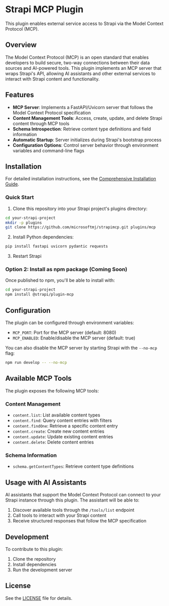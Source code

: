 # Strapi MCP Plugin

This plugin enables external service access to Strapi via the Model Context Protocol (MCP).

## Overview

The Model Context Protocol (MCP) is an open standard that enables developers to build secure, two-way connections between their data sources and AI-powered tools. This plugin implements an MCP server that wraps Strapi's API, allowing AI assistants and other external services to interact with Strapi content and functionality.

## Features

- **MCP Server**: Implements a FastAPI/Uvicorn server that follows the Model Context Protocol specification
- **Content Management Tools**: Access, create, update, and delete Strapi content through MCP tools
- **Schema Introspection**: Retrieve content type definitions and field information
- **Automatic Startup**: Server initializes during Strapi's bootstrap process
- **Configuration Options**: Control server behavior through environment variables and command-line flags

## Installation

For detailed installation instructions, see the [Comprehensive Installation Guide](./docs/INSTALLATION_GUIDE.md).

### Quick Start

1. Clone this repository into your Strapi project's plugins directory:

```bash
cd your-strapi-project
mkdir -p plugins
git clone https://github.com/microsoftmj/strapimcp.git plugins/mcp
```

2. Install Python dependencies:

```bash
pip install fastapi uvicorn pydantic requests
```

3. Restart Strapi

### Option 2: Install as npm package (Coming Soon)

Once published to npm, you'll be able to install with:

```bash
cd your-strapi-project
npm install @strapi/plugin-mcp
```

## Configuration

The plugin can be configured through environment variables:

- `MCP_PORT`: Port for the MCP server (default: 8080)
- `MCP_ENABLED`: Enable/disable the MCP server (default: true)

You can also disable the MCP server by starting Strapi with the `--no-mcp` flag:

```bash
npm run develop -- --no-mcp
```

## Available MCP Tools

The plugin exposes the following MCP tools:

### Content Management

- `content.list`: List available content types
- `content.find`: Query content entries with filters
- `content.findOne`: Retrieve a specific content entry
- `content.create`: Create new content entries
- `content.update`: Update existing content entries
- `content.delete`: Delete content entries

### Schema Information

- `schema.getContentTypes`: Retrieve content type definitions

## Usage with AI Assistants

AI assistants that support the Model Context Protocol can connect to your Strapi instance through this plugin. The assistant will be able to:

1. Discover available tools through the `/tools/list` endpoint
2. Call tools to interact with your Strapi content
3. Receive structured responses that follow the MCP specification

## Development

To contribute to this plugin:

1. Clone the repository
2. Install dependencies
3. Run the development server

## License

See the [LICENSE](LICENSE) file for details.
